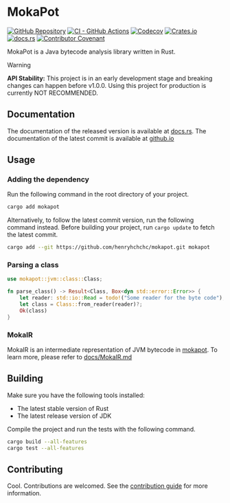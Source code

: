 # MokaPot

[![GitHub Repository](https://img.shields.io/badge/GitHub-henryhchchc%2Fmokapot-orange?style=flat-square&logo=GitHub)](https://github.com/henryhchchc/mokapot)
[![CI - GitHub Actions](https://img.shields.io/github/actions/workflow/status/henryhchchc/mokapot/ci.yml?style=flat-square&logo=githubactions&logoColor=white&label=CI)](https://github.com/henryhchchc/mokapot/actions/workflows/ci.yml)
[![Codecov](https://img.shields.io/codecov/c/github/henryhchchc/mokapot?style=flat-square&logo=codecov&logoColor=white&label=Coverage)](https://app.codecov.io/gh/henryhchchc/mokapot/)
[![Crates.io](https://img.shields.io/crates/v/mokapot?style=flat-square&logo=rust&logoColor=white)](https://crates.io/crates/mokapot)
[![docs.rs](https://img.shields.io/docsrs/mokapot?style=flat-square&logo=docsdotrs&logoColor=white&label=docs%2Frelease)](https://docs.rs/mokapot)
[![Contributor Covenant](https://img.shields.io/badge/Contributor_Covenant-2.1-4baaaa?style=flat-square&logo=contributorcovenant)](docs/CODE_OF_CONDUCT.md)

MokaPot is a Java bytecode analysis library written in Rust.

> [!WARNING]
> **API Stability:** This project is in an early development stage and breaking changes can happen before v1.0.0.
> Using this project for production is currently NOT RECOMMENDED.

## Documentation

The documentation of the released version is available at [docs.rs](https://docs.rs/mokapot).
The documentation of the latest commit is available at [github.io](https://henryhchchc.github.io/mokapot/mokapot/)

## Usage

### Adding the dependency

Run the following command in the root directory of your project.

```sh
cargo add mokapot
```

Alternatively, to follow the latest commit version, run the following command instead.
Before building your project, run `cargo update` to fetch the latest commit.

```sh
cargo add --git https://github.com/henryhchchc/mokapot.git mokapot
```

### Parsing a class

```rust
use mokapot::jvm::class::Class;

fn parse_class() -> Result<Class, Box<dyn std::error::Error>> {
    let reader: std::io::Read = todo!("Some reader for the byte code");
    let class = Class::from_reader(reader)?;
    Ok(class)
}
```

### MokaIR

MokaIR is an intermediate representation of JVM bytecode in [mokapot](https://github.com/henryhchchc/mokapot).
To learn more, please refer to [docs/MokaIR.md](docs/MokaIR.md)

## Building

Make sure you have the following tools installed:

- The latest stable version of Rust
- The latest release version of JDK

Compile the project and run the tests with the following command.

```bash
cargo build --all-features
cargo test --all-features
```

## Contributing

Cool. Contributions are welcomed. See the [contribution guide](docs/CONTRIBUTING.md) for more information.
